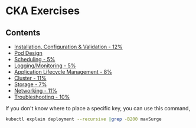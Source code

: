# CKA Exercises

## Contents

- [Installation, Configuration & Validation - 12%](Installation.md)
- [Pod Design](PodDesign.md)
- [Scheduling - 5%](Scheduling.md)
- [Logging/Monitoring - 5%](Logging&Monitoring.md)
- [Application Lifecycle Management - 8%](ApplicationLifecycleManagement.md)
- [Cluster - 11%](Cluster.md)
- [Storage - 7%](Storage.md)
- [Networking - 11%](Networking.md)
- [Troubleshooting - 10%](Troubleshooting.md)

If you don't know where to place a specific key, you can use this command,

```bash
kubectl explain deployment --recursive |grep -B200 maxSurge
```
